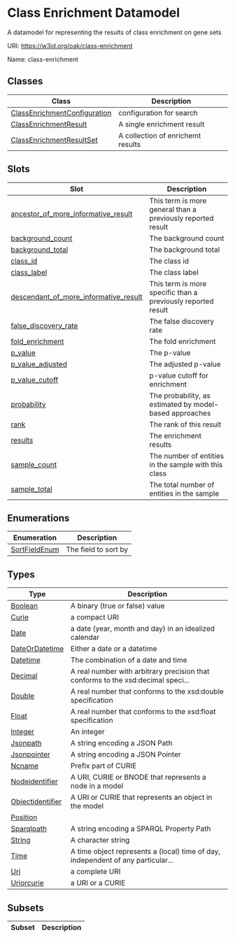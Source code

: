 # Class Enrichment Datamodel

A datamodel for representing the results of class enrichment on gene sets

URI: https://w3id.org/oak/class-enrichment

Name: class-enrichment



## Classes

| Class | Description |
| --- | --- |
| [ClassEnrichmentConfiguration](ClassEnrichmentConfiguration.md) | configuration for search |
| [ClassEnrichmentResult](ClassEnrichmentResult.md) | A single enrichment result |
| [ClassEnrichmentResultSet](ClassEnrichmentResultSet.md) | A collection of enrichemt results |



## Slots

| Slot | Description |
| --- | --- |
| [ancestor_of_more_informative_result](ancestor_of_more_informative_result.md) | This term is more general than a previously reported result |
| [background_count](background_count.md) | The background count |
| [background_total](background_total.md) | The background total |
| [class_id](class_id.md) | The class id |
| [class_label](class_label.md) | The class label |
| [descendant_of_more_informative_result](descendant_of_more_informative_result.md) | This term is more specific than a previously reported result |
| [false_discovery_rate](false_discovery_rate.md) | The false discovery rate |
| [fold_enrichment](fold_enrichment.md) | The fold enrichment |
| [p_value](p_value.md) | The p-value |
| [p_value_adjusted](p_value_adjusted.md) | The adjusted p-value |
| [p_value_cutoff](p_value_cutoff.md) | p-value cutoff for enrichment |
| [probability](probability.md) | The probability, as estimated by model-based approaches |
| [rank](rank.md) | The rank of this result |
| [results](results.md) | The enrichment results |
| [sample_count](sample_count.md) | The number of entities in the sample with this class |
| [sample_total](sample_total.md) | The total number of entities in the sample |


## Enumerations

| Enumeration | Description |
| --- | --- |
| [SortFieldEnum](SortFieldEnum.md) | The field to sort by |


## Types

| Type | Description |
| --- | --- |
| [Boolean](Boolean.md) | A binary (true or false) value |
| [Curie](Curie.md) | a compact URI |
| [Date](Date.md) | a date (year, month and day) in an idealized calendar |
| [DateOrDatetime](DateOrDatetime.md) | Either a date or a datetime |
| [Datetime](Datetime.md) | The combination of a date and time |
| [Decimal](Decimal.md) | A real number with arbitrary precision that conforms to the xsd:decimal speci... |
| [Double](Double.md) | A real number that conforms to the xsd:double specification |
| [Float](Float.md) | A real number that conforms to the xsd:float specification |
| [Integer](Integer.md) | An integer |
| [Jsonpath](Jsonpath.md) | A string encoding a JSON Path |
| [Jsonpointer](Jsonpointer.md) | A string encoding a JSON Pointer |
| [Ncname](Ncname.md) | Prefix part of CURIE |
| [Nodeidentifier](Nodeidentifier.md) | A URI, CURIE or BNODE that represents a node in a model |
| [Objectidentifier](Objectidentifier.md) | A URI or CURIE that represents an object in the model |
| [Position](Position.md) |  |
| [Sparqlpath](Sparqlpath.md) | A string encoding a SPARQL Property Path |
| [String](String.md) | A character string |
| [Time](Time.md) | A time object represents a (local) time of day, independent of any particular... |
| [Uri](Uri.md) | a complete URI |
| [Uriorcurie](Uriorcurie.md) | a URI or a CURIE |


## Subsets

| Subset | Description |
| --- | --- |
